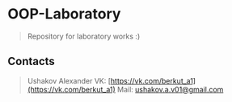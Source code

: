 # **OOP-Laboratory**
> Repository for laboratory works :)
## Contacts
> Ushakov Alexander
> VK: [https://vk.com/berkut_a1](https://vk.com/berkut_a1)
> Mail: [ushakov.a.v01@gmail.com](ushakov.a.v01@gmail.com)

